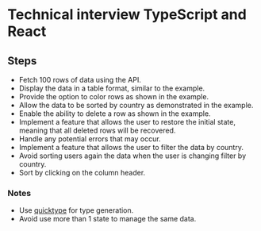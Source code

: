 # Technical interview TypeScript and React

## Steps

- Fetch 100 rows of data using the API.
- Display the data in a table format, similar to the example.
- Provide the option to color rows as shown in the example.
- Allow the data to be sorted by country as demonstrated in the example.
- Enable the ability to delete a row as shown in the example.
- Implement a feature that allows the user to restore the initial state, meaning that all deleted rows will be recovered.
- Handle any potential errors that may occur.
- Implement a feature that allows the user to filter the data by country.
- Avoid sorting users again the data when the user is changing filter by country.
- Sort by clicking on the column header.

### Notes

- Use [quicktype](https://quicktype.io/) for type generation.
- Avoid use more than 1 state to manage the same data.
